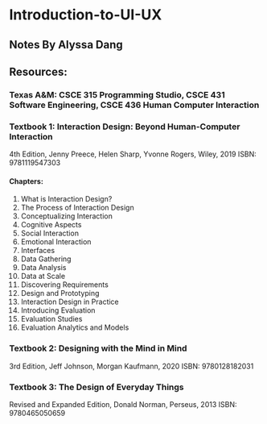 # Introduction-to-UI-UX
## Notes By Alyssa Dang
## Resources:

### Texas A&M: CSCE 315 Programming Studio, CSCE 431 Software Engineering, CSCE 436 Human Computer Interaction

### Textbook 1: Interaction Design: Beyond Human-Computer Interaction
4th Edition, Jenny Preece, Helen Sharp, Yvonne Rogers, Wiley, 2019
ISBN: 9781119547303

#### Chapters:
1. What is Interaction Design?
2. The Process of Interaction Design
3. Conceptualizing Interaction
4. Cognitive Aspects
5. Social Interaction
6. Emotional Interaction
7. Interfaces
8. Data Gathering
9. Data Analysis
10. Data at Scale
11. Discovering Requirements
12. Design and Prototyping
13. Interaction Design in Practice
14. Introducing Evaluation
15. Evaluation Studies
16. Evaluation Analytics and Models

### Textbook 2: Designing with the Mind in Mind
3rd Edition, Jeff Johnson, Morgan Kaufmann, 2020
ISBN: 9780128182031

### Textbook 3: The Design of Everyday Things
Revised and Expanded Edition, Donald Norman, Perseus, 2013
ISBN: 9780465050659

